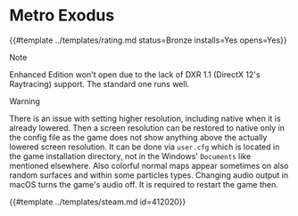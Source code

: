 # Metro Exodus
<!-- script:Aliases [] -->

{{#template ../templates/rating.md status=Bronze installs=Yes opens=Yes}}

> [!NOTE]
> Enhanced Edition won't open due to the lack of DXR 1.1 (DirectX 12's Raytracing) support. The standard one runs well.

> [!WARNING]
> There is an issue with setting higher resolution, including native when it is already lowered. Then a screen resolution can be restored to native only in the config file as the game does not show anything above the actually lowered screen resolution. It can be done via `user.cfg` which is located in the game installation directory, not in the Windows' `Documents` like mentioned elsewhere. Also colorful normal maps appear sometimes on also random surfaces and within some particles types. Changing audio output in macOS turns the game's audio off. It is required to restart the game then.

{{#template ../templates/steam.md id=412020}}
